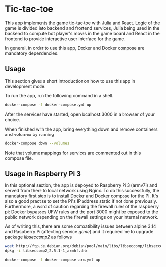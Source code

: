 # Tic-tac-toe #

This app implements the game tic-tac-toe with Julia and React. Logic of the game is divided into backend and frontend services, Julia being used in the backend to compute bot player's moves in the game board and React in the frontend to provide interactive user interface for the game.

In general, in order to use this app, Docker and Docker compose are mandatory dependencies.

## Usage ##

This section gives a short introduction on how to use this app in development mode.

To run the app, run the following command in a shell.

```bash
docker-compose -f docker-compose.yml up
```

After the services have started, open localhost:3000 in a browser of your choice.

When finished with the app, bring everything down and remove containers and volumes by running

```bash
docker-compose down --volumes
```

Note that volume mappings for services are commented out in this compose file.

## Usage in Raspberry Pi 3 ##

In this optional section, the app is deployed to Raspberry Pi 3 (armv7l) and served from there to local network using Nginx. To do this successfully, the mandatory first step is to install Docker and Docker compose for the Pi. It's also a good practise to set the Pi's IP address static if not done previously. Furthermore, a word of caution regarding the firewall rules of the raspberry pi: Docker bypasses UFW rules and the port 3000 might be exposed to the public network depending on the firewall settings on your internal network.

As of writing this, there are some compatibility issues between alpine 3.14 and Raspberry Pi (affecting service *game*) and it required me to upgrade package *libseccomp2* as follows

```bash
wget http://ftp.de.debian.org/debian/pool/main/libs/libseccomp/libseccomp2_2.5.1-1_armhf.deb
dpkg -i libseccomp2_2.5.1-1_armhf.deb
```


```bash
docker-compose -f docker-compose-arm.yml up
```

